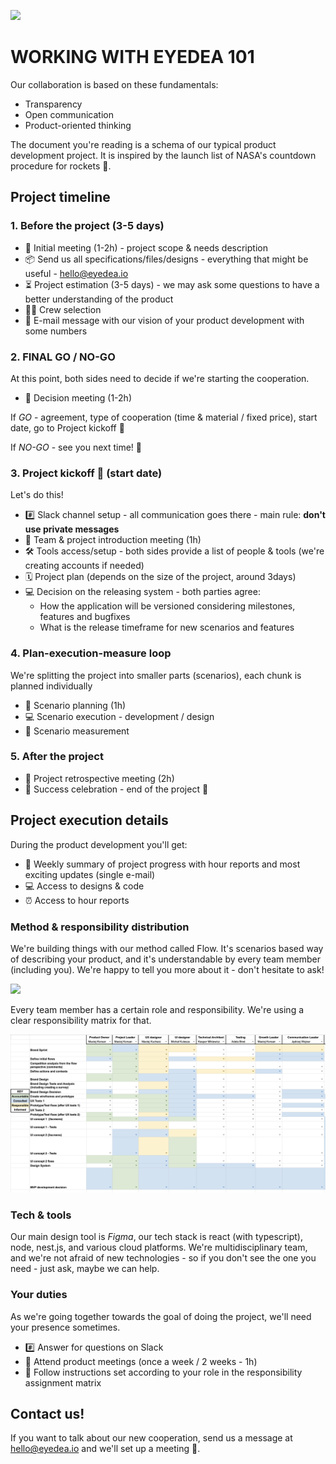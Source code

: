 ![](https://eyedea.io/img/eyedea_og_img.png)

# WORKING WITH EYEDEA 101 

Our collaboration is based on these fundamentals: 

- Transparency
- Open communication
- Product-oriented thinking

The document you're reading is a schema of our typical product development project. It is inspired by the launch list of NASA's countdown procedure for rockets 🚀.

## Project timeline

### 1. Before the project (3-5 days)

- 📅  Initial meeting (1-2h) - project scope & needs description
- 📦  Send us all specifications/files/designs - everything that might be useful - hello@eyedea.io
- ⏳  Project estimation (3-5 days) - we may ask some questions to have a better understanding of the product
- 🧑‍🚀  Crew selection 
- 📩  E-mail message with our vision of your product development with some numbers 


### 2. FINAL GO / NO-GO 

At this point, both sides need to decide if we're starting the cooperation. 

- 📅  Decision meeting (1-2h)

If *GO* - agreement, type of cooperation (time & material / fixed price), start date, go to Project kickoff 🚀

If *NO-GO* - see you next time! 👋


### 3. Project kickoff 🚀 (start date)

Let's do this!

- #️⃣  Slack channel setup - all communication goes there - main rule: **don't use private messages** 
- 📅  Team & project introduction meeting (1h)
- 🛠  Tools access/setup - both sides provide a list of people & tools (we're creating accounts if needed)
- 🗓  Project plan (depends on the size of the project, around 3days)
- 💻 Decision on the releasing system - both parties agree:
  - How the application will be versioned considering milestones, features and bugfixes
  - What is the release timeframe for new scenarios and features


### 4. Plan-execution-measure loop

We're splitting the project into smaller parts (scenarios), each chunk is planned individually

- 📅  Scenario planning (1h)
- 💻  Scenario execution - development / design 
- 🔎  Scenario measurement


### 5. After the project

- 📅  Project retrospective meeting (2h)
- 🍻  Success celebration - end of the project 🎉



## Project execution details

During the product development you'll get: 

- 📩  Weekly summary of project progress with hour reports and most exciting updates (single e-mail)
- 💻  Access to designs & code
- ⏰  Access to hour reports


### Method & responsibility distribution

We're building things with our method called Flow. It's scenarios based way of describing your product, and it's understandable by every team member (including you). We're happy to tell you more about it - don't hesitate to ask!

![](https://flowplatform.io/figma-flow/static/example2-677cad21bb816415e9159814edff74af.png)

Every team member has a certain role and responsibility. We're using a clear responsibility matrix for that.

![](./matrix.png)


### Tech & tools

Our main design tool is *Figma*, our tech stack is react (with typescript), node, nest.js, and various cloud platforms. We're multidisciplinary team, and we're not afraid of new technologies - so if you don't see the one you need - just ask, maybe we can help.



### Your duties

As we're going together towards the goal of doing the project, we'll need your presence sometimes.

- #️⃣  Answer for questions on Slack
- 📅  Attend product meetings (once a week / 2 weeks - 1h)
- 🙋‍  Follow instructions set according to your role in the responsibility assignment matrix





## Contact us!

If you want to talk about our new cooperation, send us a message at hello@eyedea.io and we'll set up a meeting 🚀.
